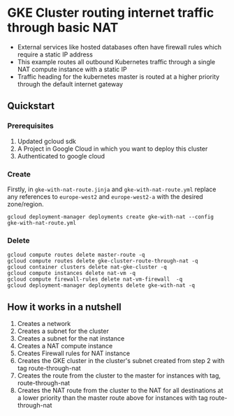 # GKE Cluster routing internet traffic through basic NAT

 - External services like hosted databases often have firewall rules which require a static IP address
 - This example routes all outbound Kubernetes traffic through a single NAT compute instance with a static IP 
 - Traffic heading for the kubernetes master is routed at a higher priority through the default internet gateway
 
## Quickstart

### Prerequisites 

1. Updated gcloud sdk 
2. A Project in Google Cloud in which you want to deploy this cluster 
3. Authenticated to google cloud

### Create

Firstly, in `gke-with-nat-route.jinja` and `gke-with-nat-route.yml` replace any references to `europe-west2` and `europe-west2-a` with the desired zone/region.

```
gcloud deployment-manager deployments create gke-with-nat --config gke-with-nat-route.yml
```

### Delete

```
gcloud compute routes delete master-route -q                 
gcloud compute routes delete gke-cluster-route-through-nat -q
gcloud container clusters delete nat-gke-cluster -q    
gcloud compute instances delete nat-vm -q                         
gcloud compute firewall-rules delete nat-vm-firewall  -q 
gcloud deployment-manager deployments delete gke-with-nat -q        
```    

## How it works in a nutshell

1. Creates a network
2. Creates a subnet for the cluster 
3. Creates a subnet for the nat instance 
4. Creates a NAT compute instance 
5. Creates Firewall rules for NAT instance 
6. Creates the GKE cluster in the cluster's subnet created from step 2 with tag route-through-nat
7. Creates the route from the cluster to the master for instances with tag, route-through-nat
8. Creates the NAT route from the cluster to the NAT for all destinations at a lower priority than the master route above for instances with tag route-through-nat


